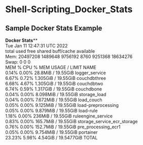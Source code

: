 # Shell-Scripting_Docker_Stats

<h2>Sample Docker Stats Example</h2>

**********Docker Stats************</br>
Tue Jan 11 12:47:31 UTC 2022</br>
              total        used        free      shared  buff/cache   available </br>
Mem:       20497208     1489648     9756192        8760     9251368    18634276 </br>
Swap:             0           0           0     </br>
MEM %     CPU %     MEM USAGE / LIMIT     NAME  </br>
0.14%     0.00%     28.8MiB / 19.55GiB    logger_service    </br>
6.67%     0.72%     1.305GiB / 19.55GiB   couchdbthree      </br>
6.68%     4.67%     1.305GiB / 19.55GiB   couchdbtwo        </br>
6.74%     0.59%     1.317GiB / 19.55GiB   couchdbone        </br>
0.04%     0.00%     8.098MiB / 19.55GiB   storage_load      </br>
0.04%     0.00%     7.672MiB / 19.55GiB   load_couch        </br>
0.05%     0.00%     9.125MiB / 19.55GiB   load-preprocessing </br>
0.05%     0.00%     9.879MiB / 19.55GiB   load-rule         </br>
1.18%     0.00%     236MiB / 19.55GiB     ruleengine_service   </br>
0.83%     0.00%     165.7MiB / 19.55GiB   storage_service_ecr_storage    </br>
0.76%     0.00%     152.7MiB / 19.55GiB   pre_processing_ecr1   </br>
0.05%     0.00%     9.754MiB / 19.55GiB   portainer           </br>
23.23%			5.98%		4.54GiB / 19.5477GiB	TOTAL     </br>
